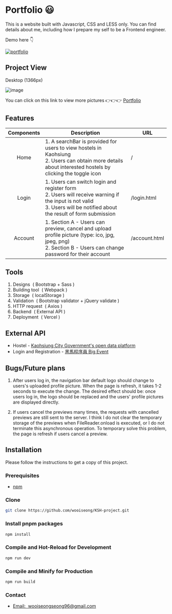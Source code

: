 # Portfolio :smiley:

This is a website built with Javascript, CSS and LESS only. You can find details about me, including how I prepare my self to be a Frontend engineer.

Demo here :point_down: <p></p>
<a href="https://portfolio-project-vercel-mocha.vercel.app/"><img src="https://img.shields.io/badge/link-portfolio-1?style=flat&logoColor=red&labelColor=%237B7B7B&color=%2301B468" alt="portfolio"></a>

## Project View
Desktop (1366px)

![image](https://i.ibb.co/42rLqHx/1-carousel.png)

You can click on this link to view more pictures :point_right::point_right::point_right: 
<a href="https://drive.google.com/drive/folders/1DU5doUDO_EY30UDBx9uaKE6SJuurSFGb?usp=drive_link">Portfolio</a>

## Features
|          Components               | Description                                                  | URL                  |
| :--------------------------: | ------------------------------------------------------------ | -------------------- |
|    Home    | 1. A searchBar is provided for users to view hostels in Kaohsiung <br>2. Users can obtain more details about interested hostels by clicking the toggle icon | /      |
|      Login       | 1. Users can switch login and register form <br>2. Users will receive warning if the input is not valid <br>3. Users will be notified about the result of form submission| /login.html         |
|      Account        | 1. Section A - Users can preview, cancel and upload profile picture (type: ico, jpg, jpeg, png) <br>2. Section B - Users can change password for their account | /account.html         |


## Tools
1. Designs&nbsp; (&nbsp;Bootstrap + Sass&nbsp;)
2. Building tool&nbsp; (&nbsp;Webpack&nbsp;) 
3. Storage&nbsp; (&nbsp;localStorage&nbsp;)
4. Validation&nbsp; (&nbsp;Bootstrap validator + jQuery validate&nbsp;)
5. HTTP request&nbsp; (&nbsp;Axios&nbsp;)
6. Backend&nbsp; (&nbsp;External API&nbsp;)
7. Deployment&nbsp; (&nbsp;Vercel&nbsp;)

## External API
 * Hostel - <a href="https://api.kcg.gov.tw/ServiceList/Detail/0696fe30-a7b7-42f7-9458-f4716138109d#/collapseFour">Kaohsiung City Government's open data platform</a>
 * Login and Registration - <a href="https://apifox.com/apidoc/shared-fa9274ac-362e-4905-806b-6135df6aa90e/api-22284011">黑馬程序員 Big Event</a> 

## Bugs/Future plans
1. After users log in, the navigation bar default logo should change to users's uploaded profile picture. When the page is refresh, it takes 1-2 seconds to execute the change. The desired effect should be: once users log in, the logo should be replaced and the users' profile pictures are displayed directly.

2. If users cancel the previews many times, the requests with cancelled previews are still sent to the server. I think I do not clear the temporary storage of the previews when FileReader.onload is executed, or I do not terminate this asynchronous operation. To temporary solve this problem, the page is refresh if users cancel a preview. 

## Installation
Please follow the instructions to get a copy of this project.

### Prerequisites
 * <a href="https://docs.npmjs.com/downloading-and-installing-node-js-and-npm">npm</a> 

### Clone
```sh
git clone https://github.com/wooiseong/KSH-project.git
```

### Install pnpm packages
```sh
npm install
```

### Compile and Hot-Reload for Development

```sh
npm run dev
```

### Compile and Minify for Production

```sh
npm run build
```

### Contact
* <a href= "mailto:wooiseongseong96@gmail.com">Email:  &nbsp;wooiseongseong96@gmail.com</a>
